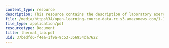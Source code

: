 ```yaml
---
content_type: resource
description: This resource contains the description of laboratory exercise.
file: /media/https%3A/open-learning-course-data-rc.s3.amazonaws.com/1-101-introduction-to-civil-and-environmental-engineering-design-i-fall-2005/37bedfd6f4ea1f9a9c53356954da7622_thermal_lab.pdf
file_type: application/pdf
resourcetype: Document
title: thermal_lab.pdf
uid: 37bedfd6-f4ea-1f9a-9c53-356954da7622
---
```

